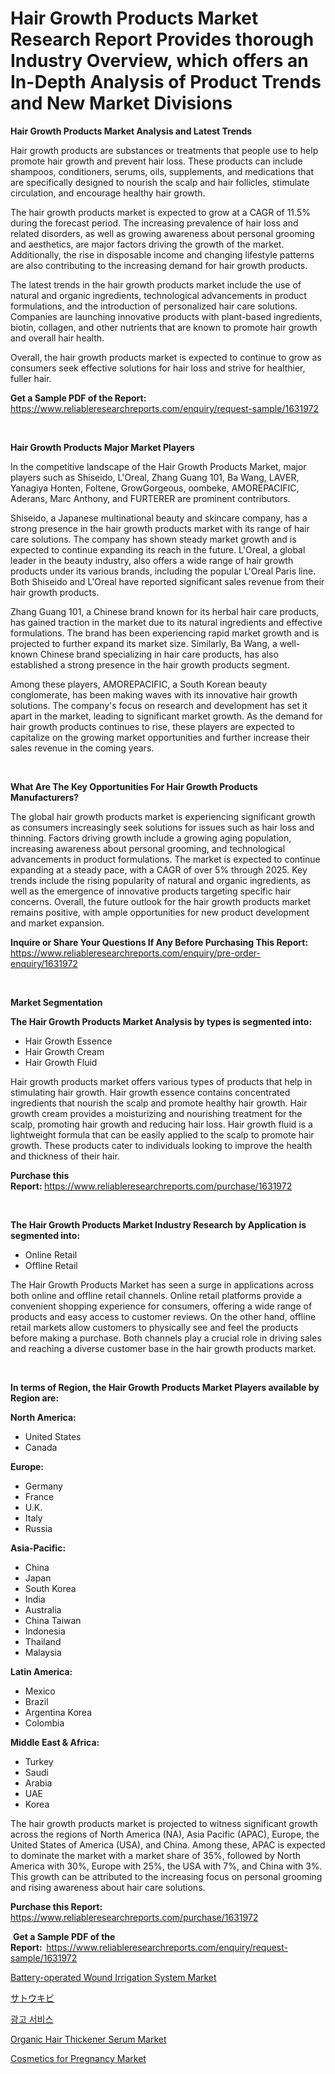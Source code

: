 <p><h1>Hair Growth Products Market Research Report Provides thorough Industry Overview, which offers an In-Depth Analysis of Product Trends and New Market Divisions</h1></p><p><strong>Hair Growth Products Market Analysis and Latest Trends</strong></p>
<p><p>Hair growth products are substances or treatments that people use to help promote hair growth and prevent hair loss. These products can include shampoos, conditioners, serums, oils, supplements, and medications that are specifically designed to nourish the scalp and hair follicles, stimulate circulation, and encourage healthy hair growth.</p><p>The hair growth products market is expected to grow at a CAGR of 11.5% during the forecast period. The increasing prevalence of hair loss and related disorders, as well as growing awareness about personal grooming and aesthetics, are major factors driving the growth of the market. Additionally, the rise in disposable income and changing lifestyle patterns are also contributing to the increasing demand for hair growth products.</p><p>The latest trends in the hair growth products market include the use of natural and organic ingredients, technological advancements in product formulations, and the introduction of personalized hair care solutions. Companies are launching innovative products with plant-based ingredients, biotin, collagen, and other nutrients that are known to promote hair growth and overall hair health.</p><p>Overall, the hair growth products market is expected to continue to grow as consumers seek effective solutions for hair loss and strive for healthier, fuller hair.</p></p>
<p><strong>Get a Sample PDF of the Report:&nbsp;</strong> <a href="https://www.reliableresearchreports.com/enquiry/request-sample/1631972">https://www.reliableresearchreports.com/enquiry/request-sample/1631972</a></p>
<p>&nbsp;</p>
<p><strong>Hair Growth Products Major Market Players</strong></p>
<p><p>In the competitive landscape of the Hair Growth Products Market, major players such as Shiseido, L'Oreal, Zhang Guang 101, Ba Wang, LAVER, Yanagiya Honten, Foltene, GrowGorgeous, oombeke, AMOREPACIFIC, Aderans, Marc Anthony, and FURTERER are prominent contributors. </p><p>Shiseido, a Japanese multinational beauty and skincare company, has a strong presence in the hair growth products market with its range of hair care solutions. The company has shown steady market growth and is expected to continue expanding its reach in the future. L'Oreal, a global leader in the beauty industry, also offers a wide range of hair growth products under its various brands, including the popular L'Oreal Paris line. Both Shiseido and L'Oreal have reported significant sales revenue from their hair growth products.</p><p>Zhang Guang 101, a Chinese brand known for its herbal hair care products, has gained traction in the market due to its natural ingredients and effective formulations. The brand has been experiencing rapid market growth and is projected to further expand its market size. Similarly, Ba Wang, a well-known Chinese brand specializing in hair care products, has also established a strong presence in the hair growth products segment.</p><p>Among these players, AMOREPACIFIC, a South Korean beauty conglomerate, has been making waves with its innovative hair growth solutions. The company's focus on research and development has set it apart in the market, leading to significant market growth. As the demand for hair growth products continues to rise, these players are expected to capitalize on the growing market opportunities and further increase their sales revenue in the coming years.</p></p>
<p>&nbsp;</p>
<p><strong>What Are The Key Opportunities For Hair Growth Products Manufacturers?</strong></p>
<p><p>The global hair growth products market is experiencing significant growth as consumers increasingly seek solutions for issues such as hair loss and thinning. Factors driving growth include a growing aging population, increasing awareness about personal grooming, and technological advancements in product formulations. The market is expected to continue expanding at a steady pace, with a CAGR of over 5% through 2025. Key trends include the rising popularity of natural and organic ingredients, as well as the emergence of innovative products targeting specific hair concerns. Overall, the future outlook for the hair growth products market remains positive, with ample opportunities for new product development and market expansion.</p></p>
<p><strong>Inquire or Share Your Questions If Any Before Purchasing This Report:</strong> <a href="https://www.reliableresearchreports.com/enquiry/pre-order-enquiry/1631972">https://www.reliableresearchreports.com/enquiry/pre-order-enquiry/1631972</a></p>
<p>&nbsp;</p>
<p><strong>Market Segmentation</strong></p>
<p><strong>The Hair Growth Products Market Analysis by types is segmented into:</strong></p>
<p><ul><li>Hair Growth Essence</li><li>Hair Growth Cream</li><li>Hair Growth Fluid</li></ul></p>
<p><p>Hair growth products market offers various types of products that help in stimulating hair growth. Hair growth essence contains concentrated ingredients that nourish the scalp and promote healthy hair growth. Hair growth cream provides a moisturizing and nourishing treatment for the scalp, promoting hair growth and reducing hair loss. Hair growth fluid is a lightweight formula that can be easily applied to the scalp to promote hair growth. These products cater to individuals looking to improve the health and thickness of their hair.</p></p>
<p><strong>Purchase this Report:&nbsp;</strong><a href="https://www.reliableresearchreports.com/purchase/1631972">https://www.reliableresearchreports.com/purchase/1631972</a></p>
<p>&nbsp;</p>
<p><strong>The Hair Growth Products Market Industry Research by Application is segmented into:</strong></p>
<p><ul><li>Online Retail</li><li>Offline Retail</li></ul></p>
<p><p>The Hair Growth Products Market has seen a surge in applications across both online and offline retail channels. Online retail platforms provide a convenient shopping experience for consumers, offering a wide range of products and easy access to customer reviews. On the other hand, offline retail markets allow customers to physically see and feel the products before making a purchase. Both channels play a crucial role in driving sales and reaching a diverse customer base in the hair growth products market.</p></p>
<p>&nbsp;</p>
<p><strong>In terms of Region, the Hair Growth Products Market Players available by Region are:</strong></p>
<p>
    <p> <strong> North America: </strong>
        <ul>
            <li>United States</li>
            <li>Canada</li>
        </ul>
        </p> 
    <p> <strong> Europe: </strong>
        <ul>
            <li>Germany</li>
            <li>France</li>
            <li>U.K.</li>
            <li>Italy</li>
            <li>Russia</li>
        </ul>
        </p> 
    <p> <strong> Asia-Pacific: </strong>
        <ul>
            <li>China</li>
            <li>Japan</li>
            <li>South Korea</li>
            <li>India</li>
            <li>Australia</li>
            <li>China Taiwan</li>
            <li>Indonesia</li>
            <li>Thailand</li>
            <li>Malaysia</li>
        </ul>
        </p> 
    <p> <strong> Latin America: </strong>
        <ul>
            <li>Mexico</li>
            <li>Brazil</li>
            <li>Argentina Korea</li>
            <li>Colombia</li>
        </ul>
        </p> 
    <p> <strong> Middle East & Africa: </strong>
        <ul>
            <li>Turkey</li>
            <li>Saudi</li>
            <li>Arabia</li>
            <li>UAE</li>
            <li>Korea</li>
        </ul>
    </p>
    </p>
<p><p>The hair growth products market is projected to witness significant growth across the regions of North America (NA), Asia Pacific (APAC), Europe, the United States of America (USA), and China. Among these, APAC is expected to dominate the market with a market share of 35%, followed by North America with 30%, Europe with 25%, the USA with 7%, and China with 3%. This growth can be attributed to the increasing focus on personal grooming and rising awareness about hair care solutions.</p></p>
<p><strong>Purchase this Report: </strong><a href="https://www.reliableresearchreports.com/purchase/1631972">https://www.reliableresearchreports.com/purchase/1631972</a></p>
<p>&nbsp;<strong>Get a Sample PDF of the Report:&nbsp;&nbsp;</strong><a href="https://www.reliableresearchreports.com/enquiry/request-sample/1631972">https://www.reliableresearchreports.com/enquiry/request-sample/1631972</a></p>
<p><strong></strong></p>
<p><p><a href="https://issuu.com/reportprime-2/docs/battery-operated-wound-irrigation-system-market-si">Battery-operated Wound Irrigation System Market</a></p><p><a href="https://github.com/adcxff01450218/Market-Research-Report-List-1/blob/main/24034995201.md">サトウキビ</a></p><p><a href="https://medium.com/@zolajenkins98/%EA%B4%91%EA%B3%A0-%EC%84%9C%EB%B9%84%EC%8A%A4-%EC%8B%9C%EC%9E%A5-2031%EB%85%84%EA%B9%8C%EC%A7%80%EC%9D%98-%ED%8A%B8%EB%A0%8C%EB%93%9C-%EC%98%88%EC%B8%A1-%EB%B0%8F-%EA%B2%BD%EC%9F%81-%EB%B6%84%EC%84%9D-2e8ea10af6c4">광고 서비스</a></p><p><a href="https://issuu.com/reportprime-2/docs/organic-hair-thickener-serum-market-size-2030.pptx">Organic Hair Thickener Serum Market</a></p><p><a href="https://github.com/sonuprakash1/Market-Research-Report-List-1/blob/main/cosmetics-for-pregnancy-market.md">Cosmetics for Pregnancy Market</a></p></p>